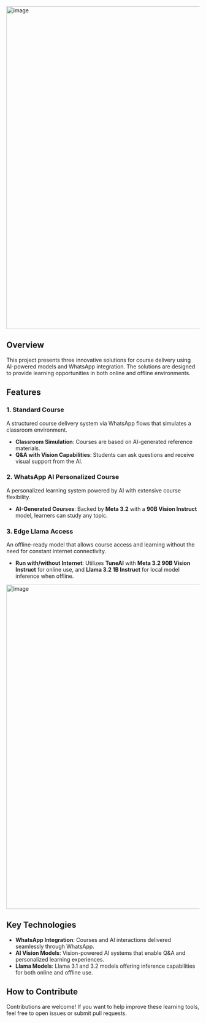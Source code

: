 <img width="841" alt="image" src="https://github.com/user-attachments/assets/5e43924d-cf0c-4b92-b953-58ba2123d356">

## Overview
This project presents three innovative solutions for course delivery using AI-powered models and WhatsApp integration. The solutions are designed to provide learning opportunities in both online and offline environments. 

## Features

### 1. Standard Course
A structured course delivery system via WhatsApp flows that simulates a classroom environment.

- **Classroom Simulation**: Courses are based on AI-generated reference materials.
- **Q&A with Vision Capabilities**: Students can ask questions and receive visual support from the AI.

### 2. WhatsApp AI Personalized Course
A personalized learning system powered by AI with extensive course flexibility.
- **AI-Generated Courses**: Backed by **Meta 3.2** with a **90B Vision Instruct** model, learners can study any topic.

### 3. Edge Llama Access
An offline-ready model that allows course access and learning without the need for constant internet connectivity.

- **Run with/without Internet**: Utilizes **TuneAI** with **Meta 3.2 90B Vision Instruct** for online use, and **Llama 3.2 1B Instruct** for local model inference when offline.

<img width="845" alt="image" src="https://github.com/user-attachments/assets/55727091-63ee-4804-97ef-8bb68f5b7e09">

## Key Technologies

- **WhatsApp Integration**: Courses and AI interactions delivered seamlessly through WhatsApp.
- **AI Vision Models**: Vision-powered AI systems that enable Q&A and personalized learning experiences.
- **Llama Models**: Llama 3.1 and 3.2 models offering inference capabilities for both online and offline use.

## How to Contribute
Contributions are welcome! If you want to help improve these learning tools, feel free to open issues or submit pull requests.
